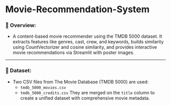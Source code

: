 # Movie-Recommendation-System
### 🧠 Overview:
- A content-based movie recommender using the TMDB 5000 dataset. It extracts features like genres, cast, crew, and keywords, builds similarity using CountVectorizer and cosine similarity, and provides interactive movie recommendations via Streamlit with poster images.

---

### 📂 Dataset:
- Two CSV files from The Movie Database (TMDB 5000) are used:
  - `tmdb_5000_movies.csv`
  - `tmdb_5000_credits.csv`
They are merged on the `title` column to create a unified dataset with comprehensive movie metadata.
